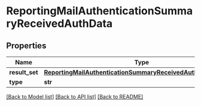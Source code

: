 # ReportingMailAuthenticationSummaryReceivedAuthData

## Properties
Name | Type | Description | Notes
------------ | ------------- | ------------- | -------------
**result_set** | [**ReportingMailAuthenticationSummaryReceivedAuthDataResultSet**](ReportingMailAuthenticationSummaryReceivedAuthDataResultSet.md) |  | [optional] 
**type** | **str** |  | [optional] 

[[Back to Model list]](../README.md#documentation-for-models) [[Back to API list]](../README.md#documentation-for-api-endpoints) [[Back to README]](../README.md)

